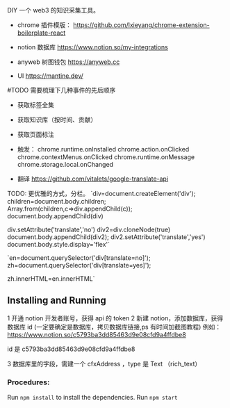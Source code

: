 DIY 一个 web3 的知识采集工具。

- chrome 插件模版：
  https://github.com/lxieyang/chrome-extension-boilerplate-react

- notion 数据库
  https://www.notion.so/my-integrations

- anyweb 树图钱包
  https://anyweb.cc

- UI
  https://mantine.dev/

#TODO
需要梳理下几种事件的先后顺序

- 获取标签全集
- 获取知识库（按时间、贡献）
- 获取页面标注

- 触发：
  chrome.runtime.onInstalled
  chrome.action.onClicked
  chrome.contextMenus.onClicked
  chrome.runtime.onMessage
  chrome.storage.local.onChanged

- 翻译
https://github.com/vitalets/google-translate-api

TODO:
更优雅的方式，分栏。
`div=document.createElement('div');
children=document.body.children;
Array.from(children,c=>div.appendChild(c));
document.body.appendChild(div)

div.setAttribute('translate','no')
div2=div.cloneNode(true)
document.body.appendChild(div2);
div2.setAttribute('translate','yes')
document.body.style.display='flex'`

`en=document.querySelector('div[translate=no]');
zh=document.querySelector('div[translate=yes]');

zh.innerHTML=en.innerHTML`

## Installing and Running

1 开通 notion 开发者账号，获得 api 的 token
2 新建 notion，添加数据库，获得数据库 id
(一定要确定是数据库，拷贝数据库链接,ps 有时间加截图教程)
例如：
https://www.notion.so/c5793ba3dd85463d9e08cfd9a4ffdbe8

id 是 c5793ba3dd85463d9e08cfd9a4ffdbe8

3 数据库里的字段，需建一个 cfxAddress ，type 是 Text （rich_text）

### Procedures:
Run `npm install` to install the dependencies.
Run `npm start`


